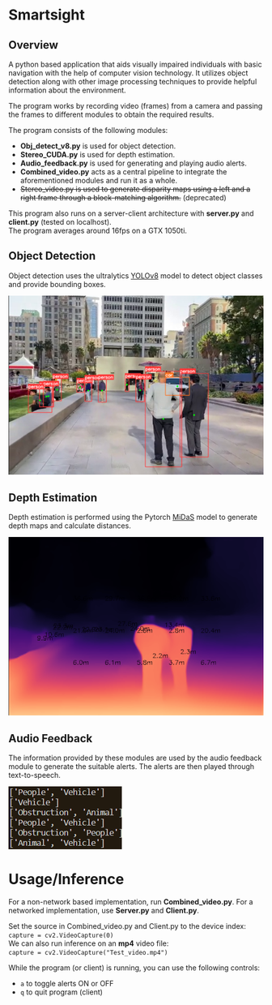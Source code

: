 # Smartsight

## Overview
A python based application that aids visually impaired individuals with basic navigation with the help of computer vision technology. It utilizes object detection along with other image processing techniques to provide helpful information about the environment.  


The program works by recording video (frames) from a camera and passing the frames to different modules to obtain the required results.  


The program consists of the following modules:  
- **Obj_detect_v8.py** is used for object detection.  
- **Stereo_CUDA.py** is used for depth estimation.  
- **Audio_feedback.py** is used for generating and playing audio alerts.  
- **Combined_video.py** acts as a central pipeline to integrate the aforementioned modules and run it as a whole.  
- ~~Stereo_video.py is used to generate disparity maps using a left and a right frame through a block-matching algorithm.~~ (deprecated)


This program also runs on a server-client architecture with **server.py** and **client.py** (tested on localhost).  
The program averages around 16fps on a GTX 1050ti.


## Object Detection
Object detection uses the ultralytics [YOLOv8](https://github.com/ultralytics/ultralytics) model to detect object classes and provide bounding boxes.


![YOLOv8 Object Detection](overview_img/YOLOv8Img.png)

## Depth Estimation
Depth estimation is performed using the Pytorch [MiDaS](https://pytorch.org/hub/intelisl_midas_v2/) model to generate depth maps and calculate distances.


![MiDaS Depth Estimation](overview_img/StereoMidasImg.png)

## Audio Feedback
The information provided by these modules are used by the audio feedback module to generate the suitable alerts. The alerts are then played through text-to-speech.


![Generated alerts](overview_img/AudioFeedbackImg.png)


# Usage/Inference
For a non-network based implementation, run **Combined_video.py**. For a networked implementation, use **Server.py** and **Client.py**.


Set the source in Combined_video.py and Client.py to the device index:  
`capture = cv2.VideoCapture(0)`  
We can also run inference on an **mp4** video file:  
`capture = cv2.VideoCapture("Test_video.mp4")`  

While the program (or client) is running, you can use the following controls:
- `a` to toggle alerts ON or OFF
- `q` to quit program (client)
